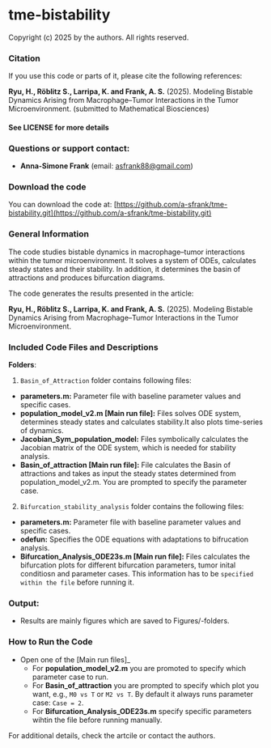 # tme-bistability

Copyright (c) 2025 by the authors. All rights reserved.

### Citation

If you use this code or parts of it, please cite the following references:

**Ryu, H., Röblitz S., Larripa, K. and Frank, A. S.** (2025). Modeling Bistable Dynamics Arising from Macrophage–Tumor Interactions in the Tumor Microenvironment. (submitted to Mathematical Biosciences)

#### See LICENSE for more details

### Questions or support contact:

- **Anna-Simone Frank** (email: asfrank88@gmail.com)

### Download the code

You can download the code at: [https://github.com/a-sfrank/tme-bistability.git](https://github.com/a-sfrank/tme-bistability.git)

### General Information

The code studies bistable dynamics in macrophage–tumor interactions within the tumor microenvironment. It solves a system of ODEs, calculates steady states and their stability. In addition, it determines the basin of attractions and produces bifurcation diagrams.

The code generates the results presented in the article:

**Ryu, H., Röblitz S., Larripa, K. and Frank, A. S.** (2025). Modeling Bistable Dynamics Arising from Macrophage–Tumor Interactions in the Tumor Microenvironment.

### Included Code Files and Descriptions

**Folders**:

1. `Basin_of_Attraction` folder contains following files:

- **parameters.m:** Parameter file with baseline parameter values and specific cases.
- **population_model_v2.m [Main run file]:** Files solves ODE system, determines steady states and calculates stability.It also plots time-series of dynamics.
- **Jacobian_Sym_population_model:** Files symbolically calculates the Jacobian matrix of the ODE system, which is needed for stability analysis.
- **Basin_of_attraction [Main run file]:** File calculates the Basin of attractions and takes as input the steady states determined from population_model_v2.m. You are prompted to specify the parameter case.

2. `Bifurcation_stability_analysis` folder contains the following files:

- **parameters.m:** Parameter file with baseline parameter values and specific cases.
- **odefun:** Specifies the ODE equations with adaptations to bifrucation analysis.
- **Bifurcation_Analysis_ODE23s.m [Main run file]:** Files calculates the bifurcation plots for different bifurcation parameters, tumor inital conditiosn and parameter cases. This information has to be `specified within the file` before running it.

### Output:

- Results are mainly figures which are saved to Figures/-folders.

### How to Run the Code

- Open one of the [Main run files]_ 
  - For **population_model_v2.m** you are promoted to specify which parameter case to run.
  - For **Basin_of_attraction** you are prompted to specify which plot you want, e.g., `M0 vs T` or `M2 vs T`. By default it always runs parameter case: `Case = 2`. 
  - For **Bifurcation_Analysis_ODE23s.m** specify specific parameters wihtin the file before running manually.

For additional details, check the artcile or contact the authors.
